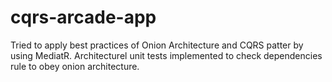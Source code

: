 # cqrs-arcade-app

Tried to apply best practices of Onion Architecture and CQRS patter by using MediatR. Architecturel unit tests 
implemented to check dependencies rule to obey onion architecture.
